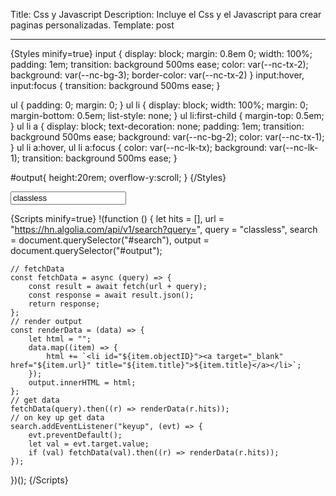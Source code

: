 Title: Css y Javascript
Description: Incluye el Css y el Javascript para crear paginas personalizadas.
Template: post

----


{Styles minify=true}
input {
	display: block;
	margin: 0.8em 0;
	width: 100%;
	padding: 1em;
	transition: background 500ms ease;
	color: var(--nc-tx-2);
	background: var(--nc-bg-3);
	border-color: var(--nc-tx-2)
}
input:hover, input:focus {
	transition: background 500ms ease;
}

ul {
	padding: 0;
	margin: 0;
}
ul li {
	display: block;
	width: 100%;
	margin: 0;
	margin-bottom: 0.5em;
	list-style: none;
}
ul li:first-child {
	margin-top: 0.5em;
}
ul li a {
	display: block;
	text-decoration: none;
	padding: 1em;
	transition: background 500ms ease;
	background: var(--nc-bg-2);
	color: var(--nc-tx-1);
}
ul li a:hover, ul li a:focus {
	color: var(--nc-lk-tx);
	background: var(--nc-lk-1);
  	transition: background 500ms ease;
}

#output{
	height:20rem;
	overflow-y:scroll;
}
{/Styles}

<div id="root" class="mt-2 mb-2">
  <input id="search" type="text" value="classless">
  <ul id="output"></ul>
</div>

{Scripts minify=true}
!(function () {
	let hits = [],
		url = "https://hn.algolia.com/api/v1/search?query=",
		query = "classless",
		search = document.querySelector("#search"),
		output = document.querySelector("#output");

	// fetchData
	const fetchData = async (query) => {
		const result = await fetch(url + query);
		const response = await result.json();
		return response;
	};
	// render output
	const renderData = (data) => {
		let html = "";
		data.map((item) => {
			html += `<li id="${item.objectID}"><a target="_blank" href="${item.url}" title="${item.title}">${item.title}</a></li>`;
		});
		output.innerHTML = html;
	};
	// get data
	fetchData(query).then((r) => renderData(r.hits));
	// on key up get data
	search.addEventListener("keyup", (evt) => {
		evt.preventDefault();
		let val = evt.target.value;
		if (val) fetchData(val).then((r) => renderData(r.hits));
	});
})();
{/Scripts}
